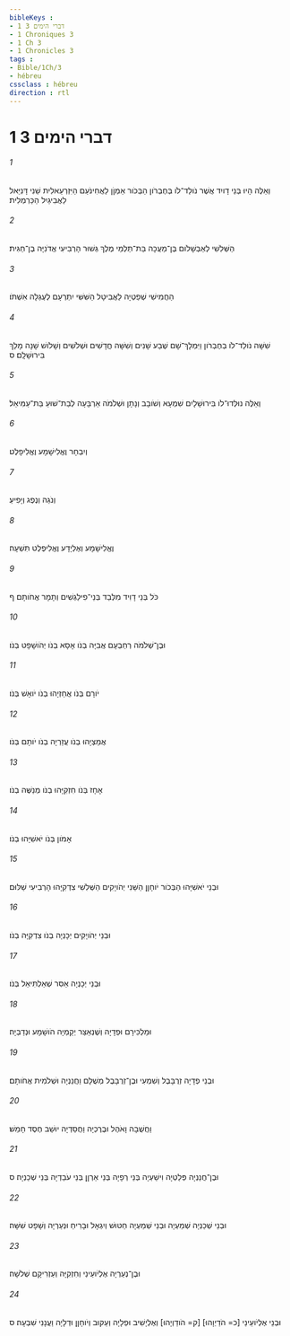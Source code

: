 ```yaml
---
bibleKeys : 
- 1 דברי הימים 3
- 1 Chroniques 3
- 1 Ch 3
- 1 Chronicles 3
tags : 
- Bible/1Ch/3
- hébreu
cssclass : hébreu
direction : rtl
---
```


# 1 דברי הימים 3

###### 1
וְאֵלֶּה הָיוּ בְּנֵי דָויִד אֲשֶׁר נֹולַד־לֹו בְּחֶבְרֹון הַבְּכֹור אַמְןֹן לַאֲחִינֹעַם הַיִּזְרְעֵאלִית שֵׁנִי דָּנִיֵּאל לַאֲבִיגַיִל הַכַּרְמְלִית׃
###### 2
הַשְּׁלִשִׁי לְאַבְשָׁלֹום בֶּן־מַעֲכָה בַּת־תַּלְמַי מֶלֶךְ גְּשׁוּר הָרְבִיעִי אֲדֹנִיָּה בֶן־חַגִּית׃
###### 3
הַחֲמִישִׁי שְׁפַטְיָה לַאֲבִיטָל הַשִּׁשִּׁי יִתְרְעָם לְעֶגְלָה אִשְׁתֹּו׃
###### 4
שִׁשָּׁה נֹולַד־לֹו בְחֶבְרֹון וַיִּמְלָךְ־שָׁם שֶׁבַע שָׁנִים וְשִׁשָּׁה חֳדָשִׁים וּשְׁלֹשִׁים וְשָׁלֹושׁ שָׁנָה מָלַךְ בִּירוּשָׁלִָם׃ ס
###### 5
וְאֵלֶּה נוּלְּדוּ־לֹו בִּירוּשָׁלָיִם שִׁמְעָא וְשֹׁובָב וְנָתָן וּשְׁלֹמֹה אַרְבָּעָה לְבַת־שׁוּעַ בַּת־עַמִּיאֵל׃
###### 6
וְיִבְחָר וֶאֱלִישָׁמָע וֶאֱלִיפָלֶט׃
###### 7
וְנֹגַהּ וְנֶפֶג וְיָפִיעַ׃
###### 8
וֶאֱלִישָׁמָע וְאֶלְיָדָע וֶאֱלִיפֶלֶט תִּשְׁעָה׃
###### 9
כֹּל בְּנֵי דָוִיד מִלְּבַד בְּנֵי־פִילַגְשִׁים וְתָמָר אֲחֹותָם׃ ף
###### 10
וּבֶן־שְׁלֹמֹה רְחַבְעָם אֲבִיָּה בְנֹו אָסָא בְנֹו יְהֹושָׁפָט בְּנֹו׃
###### 11
יֹורָם בְּנֹו אֲחַזְיָהוּ בְנֹו יֹואָשׁ בְּנֹו׃
###### 12
אֲמַצְיָהוּ בְנֹו עֲזַרְיָה בְנֹו יֹותָם בְּנֹו׃
###### 13
אָחָז בְּנֹו חִזְקִיָּהוּ בְנֹו מְנַשֶּׁה בְנֹו׃
###### 14
אָמֹון בְּנֹו יֹאשִׁיָּהוּ בְנֹו׃
###### 15
וּבְנֵי יֹאשִׁיָּהוּ הַבְּכֹור יֹוחָןָן הַשֵּׁנִי יְהֹויָקִים הַשְּׁלִשִׁי צִדְקִיָּהוּ הָרְבִיעִי שַׁלּוּם׃
###### 16
וּבְנֵי יְהֹויָקִים יְכָנְיָה בְנֹו צִדְקִיָּה בְנֹו׃
###### 17
וּבְנֵי יְכָנְיָה אַסִּר שְׁאַלְתִּיאֵל בְּנֹו׃
###### 18
וּמַלְכִּירָם וּפְדָיָה וְשֶׁנְאַצַּר יְקַמְיָה הֹושָׁמָע וּנְדַבְיָה׃
###### 19
וּבְנֵי פְדָיָה זְרֻבָּבֶל וְשִׁמְעִי וּבֶן־זְרֻבָּבֶל מְשֻׁלָּם וַחֲנַנְיָה וּשְׁלֹמִית אֲחֹותָם׃
###### 20
וַחֲשֻׁבָה וָאֹהֶל וּבֶרֶכְיָה וַחֲסַדְיָה יוּשַׁב חֶסֶד חָמֵשׁ׃
###### 21
וּבֶן־חֲנַנְיָה פְּלַטְיָה וִישַׁעְיָה בְּנֵי רְפָיָה בְּנֵי אַרְןָן בְּנֵי עֹבַדְיָה בְּנֵי שְׁכַנְיָה׃ ס
###### 22
וּבְנֵי שְׁכַנְיָה שְׁמַעְיָה וּבְנֵי שְׁמַעְיָה חַטּוּשׁ וְיִגְאָל וּבָרִיחַ וּנְעַרְיָה וְשָׁפָט שִׁשָּׁה׃
###### 23
וּבֶן־נְעַרְיָה אֶלְיֹועֵינַי וְחִזְקִיָּה וְעַזְרִיקָם שְׁלֹשָׁה׃
###### 24
וּבְנֵי אֶלְיֹועֵינַי [כ= הֹדַיְוָהוּ] [ק= הֹודַוְיָהוּ] וְאֶלְיָשִׁיב וּפְלָיָה וְעַקּוּב וְיֹוחָןָן וּדְלָיָה וַעֲנָנִי שִׁבְעָה׃ ס
